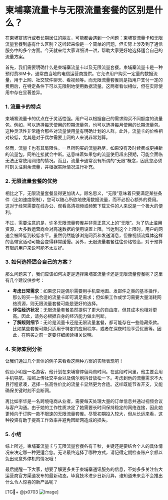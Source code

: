 # 柬埔寨流量卡与无限流量套餐的区别是什么？

在柬埔寨旅行或者长期居住的朋友，可能都会遇到一个问题：柬埔寨流量卡和无限流量套餐到底有什么区别？这听起来像是一个简单的问题，但实际上涉及到了通信服务中的多个方面。今天就来给大家详细讲一讲，帮助大家更好地选择适合自己的流量方案。

首先，我们需要明确什么是柬埔寨流量卡以及无限流量套餐。柬埔寨流量卡是一种预付费SIM卡，通常由当地的电信运营商提供。它允许用户购买一定量的数据流量，用于上网、社交软件聊天、看视频等。而无限流量套餐则是指用户支付一定的费用后，在特定条件下可以无限制地使用数据流量。这两者看似相似，但在实际使用中存在显著差异。

### 1. 流量卡的特点

柬埔寨流量卡的优点在于灵活性强。用户可以根据自己的需求购买不同额度的流量包。例如，可以选择每天使用的短期流量包，也可以选择每月使用的长期流量包。这种灵活性非常适合那些对流量使用量有明确计划的人群。此外，流量卡的价格相对较低，尤其是对于偶尔需要上网的人来说非常划算。

然而，流量卡也有其局限性。一旦所购买的流量耗尽，如果没有及时续费或更换新的流量包，网络连接就会中断。这意味着如果您的流量使用超出预期，可能会面临无法正常使用网络的情况。而且，流量卡通常没有所谓的“无限”概念，因此您必须时刻关注剩余流量，并根据实际情况进行补充。

### 2. 无限流量套餐的优势

相比之下，无限流量套餐显得更加诱人。顾名思义，“无限”意味着只要满足某些条件（比如速度限制），您可以随心所欲地使用数据流量，而不必担心额外的费用。这对于经常需要在线办公、观看高清视频或频繁下载文件的人来说是一个极大的便利。

不过，需要注意的是，许多无限流量套餐并非真正意义上的“无限”。为了防止滥用资源，大多数运营商会对高速数据的使用设置上限。当达到这个上限时，用户的网速会被降低到较低水平。虽然仍然能够浏览网页和发送消息，但像视频流媒体这样的高带宽活动可能会变得非常缓慢。另外，无限流量套餐往往价格较高，对于预算有限的用户来说可能不太友好。

### 3. 如何选择适合自己的方案？

那么问题来了，我们应该如何决定是选择柬埔寨流量卡还是无限流量套餐呢？这里有几个建议供参考：

- **考虑日常需求**：如果您只是偶尔需要用手机查地图、发邮件之类的基本操作，那么购买一张合适的流量卡即可满足需求；但如果工作或学习需要大量消耗网络资源，则无限流量套餐可能是更好的选择。
- **评估经济状况**：无限流量套餐虽然提供了更大的自由度，但其成本也相对更高。因此，请务必根据自身的经济能力做出判断。
- **了解规则细节**：无论是流量卡还是无限流量套餐，都可能存在一些隐藏条款。比如某些套餐可能只适用于特定的应用程序，或者在深夜时段享受优惠等。因此，在购买之前一定要仔细阅读相关说明。

### 4. 实际案例分析

让我们通过几个具体的例子来看看这两种方案的实际表现吧！

假设小明是一名游客，他计划在柬埔寨停留两周时间。在这段时间里，他主要会用手机导航、拍照上传社交平台以及偶尔刷抖音放松一下。考虑到他的流量需求不大且行程紧凑，选择一张高性价比的流量卡显然更为合适。这样既能节省开支，又能确保关键时刻不会断网。

再比如李华是一名跨境电商从业者，需要每天处理大量的订单信息并通过视频会议与客户沟通。由于她的工作性质决定了她需要长时间保持稳定的网络连接，因此她更倾向于订购一款不限速的无限流量套餐。尽管初期投入较大，但从长远来看，这种投资有助于提高工作效率并避免因断网造成的损失。

### 5. 小结

综上所述，柬埔寨流量卡与无限流量套餐各有千秋，关键还是要结合个人的具体情况来决定哪一种更适合您。无论最终选择了哪种方式，请记得定期检查账户余额以免出现意外停机的情况哦！

最后提醒一下大家，想要了解更多关于柬埔寨通讯服务的信息，不妨多多关注各大运营商官方渠道发布的最新动态。毕竟技术进步日新月异，谁知道未来会不会推出什么令人惊喜的新产品呢？

[TG💪+ @jx0703 ![Image](https://github.com/user-attachments/assets/dbca1d08-cadb-493c-b0ec-ad6f7a83f270)]